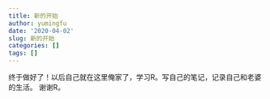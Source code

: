 ```yaml
---
title: 新的开始
author: yumingfu
date: '2020-04-02'
slug: 新的开始
categories: []
tags: []
---
```


终于做好了！以后自己就在这里俺家了，学习R。写自己的笔记，记录自己和老婆的生活。
谢谢R。